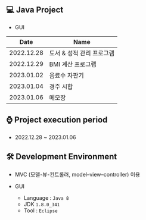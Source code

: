 ## 💻 Java Project

- GUI

|Date|Name|
|------|---|
|2022.12.28|도서 & 성적 관리 프로그램|
|2022.12.29|BMI 계산 프로그램|
|2023.01.02|음료수 자판기|
|2023.01.04|경주 시합|
|2023.01.06|메모장|

## ⌚ Project execution period
  - 2022.12.28 ~ 2023.01.06

## 🛠 Development Environment
- MVC (모델-뷰-컨트롤러, model–view–controller) 이용
- GUI
  
  - Language : `Java 8` 
  - JDK `1.8.0_341`
  - Tool : `Eclipse`
